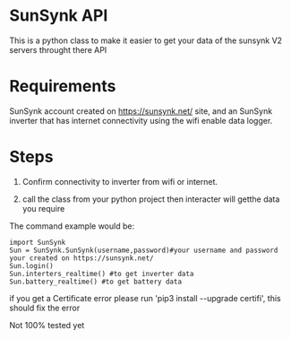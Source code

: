 # SunSynk API 
This is a python class to make it easier to get your data of the sunsynk V2 servers throught there API

# Requirements
SunSynk account created on https://sunsynk.net/ site, and an SunSynk inverter that has internet connectivity using the wifi enable data logger. 

# Steps
1) Confirm connectivity to inverter from wifi or internet.

3) call the class from your python project then interacter will getthe data you require 

The command example would be:
```
import SunSynk
Sun = SunSynk.SunSynk(username,password)#your username and password your created on https://sunsynk.net/  
Sun.login()
Sun.interters_realtime() #to get inverter data
Sun.battery_realtime() #to get battery data 
```

if you get a Certificate error please run 'pip3 install --upgrade certifi', this should fix the error

Not 100% tested yet